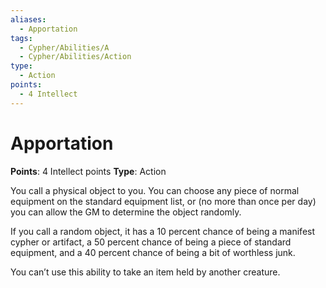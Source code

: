 ```yaml
---
aliases:
  - Apportation
tags:
  - Cypher/Abilities/A
  - Cypher/Abilities/Action
type:
  - Action
points:
  - 4 Intellect
---
```


# Apportation

**Points**: 4 Intellect points
**Type**: Action

You call a physical object to you. You can choose any piece of normal equipment on the standard equipment list, or (no more than once per day) you can allow the GM to determine the object randomly.

If you call a random object, it has a 10 percent chance of being a manifest cypher or artifact, a 50 percent chance of being a piece of standard equipment, and a 40 percent chance of being a bit of worthless junk.

You can’t use this ability to take an item held by another creature.
